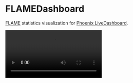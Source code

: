 # FLAMEDashboard

[FLAME](https://github.com/phoenixframework/flame) statistics visualization for [Phoenix LiveDashboard](https://github.com/phoenixframework/phoenix_live_dashboard).

<video src='https://github.com/user-attachments/assets/ac1bb6e8-0cd3-470e-b456-a74a1060e21b' alt='FLAME LiveDashboard' />

## Installation

1. Enable `LiveDashboard` by following these [instructions](https://github.com/phoenixframework/phoenix_live_dashboard?tab=readme-ov-file#installation).
   In most cases you can skip this step as `Phoenix` comes with `LiveDashboard` enabled by default.

2. Add `:flame_dashboard` to your list of dependencies

```elixir
def deps do
  [
    {:flame_dashboard, git: "https://github.com/samrat/flame_dashboard"}
  ]
end
```

3. Add `FLAMEDashboard` as an additional `LiveDashboard` page, listing your FLAME pools:

```elixir
live_dashboard "/dashboard",
  additional_pages: [flame: {FLAMEDashboard, [MyApp.FfmpegRunner, MyApp.MLRunner]}]
```

That's it!
`FLAMEDashboard` will track your FLAME runners and visualize their statistics.
